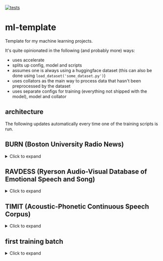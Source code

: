 [![tests](https://github.com/MiniXC/masked-prosody-modeling/actions/workflows/run_lint_and_test.yml/badge.svg)](https://github.com/MiniXC/ml-template/actions/workflows/run_lint_and_test.yml)
# ml-template
Template for my machine learning projects. 

It's quite opinionated in the following (and probably more) ways:
- uses accelerate
- splits up config, model and scripts
- assumes one is always using a huggingface dataset (this can also be done using ``load_dataset('some_dataset.py')``)
- uses collators as the main way to process data that hasn't been preprocessed by the dataset
- uses separate configs for training (everything not shipped with the model), model and collator

## architecture
The following updates automatically every time one of the training scripts is run.

## BURN (Boston University Radio News)
<details>
<summary>Click to expand</summary>
<img src="./figures/model_burn.gv.png"></img>
</details>

## RAVDESS (Ryerson Audio-Visual Database of Emotional Speech and Song)
<details>
<summary>Click to expand</summary>
<img src="./figures/model_ravdess.gv.png"></img>
</details>

## TIMIT (Acoustic-Phonetic Continuous Speech Corpus)
<details>
<summary>Click to expand</summary>
<img src="./figures/model_timit.gv.png"></img>
</details>

## first training batch
<details>
<summary>Click to expand</summary>
<img src="./figures/first_batch.png"></img>
</details>